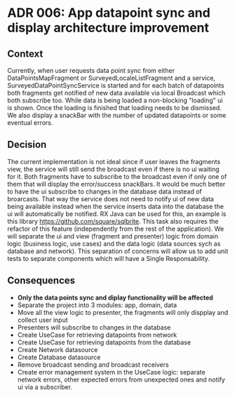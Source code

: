 # ADR 006: App datapoint sync and display architecture improvement

## Context

Currently, when user requests data point sync from either DataPointsMapFragment or SurveyedLocaleListFragment and a service, 
SurveyedDataPointSyncService is started and for each batch of datapoints both fragments get notified of new data available via local Broadcast which both subscribe too. While data is being loaded a non-blocking "loading" ui is shown. Once the loading is finished
that loading needs to be dismissed. We also display a snackBar with the number of updated datapoints or some eventual errors.

## Decision

The current implementation is not ideal since if user leaves the fragments view, the service will still send the broadcast even
if there is no ui waiting for it. Both fragments have to subscribe to the broadcast even if only one of them that will display 
the error/success snackBars. It would be much better to have the ui subscribe to changes in the database data instead of broarcasts.
That way the service does not need to notify ui of new data being available instead when the service inserts data into the database
the ui will automatically be notified. RX Java can be used for this, an example is this library https://github.com/square/sqlbrite.
This task also requires the refactor of this feature (independently from the rest of the application). We will separate the ui and
view (fragment and presenter) logic from domain logic (business logic, use cases) and the data logic (data sources sych as database 
and network). This separation of concerns will allow us to add unit tests to separate components which will have a Single 
Responsability.

## Consequences

* **Only the data points sync and diplay functionality will be affected**
* Separate the project into 3 modules: app, domain, data
* Move all the view logic to presenter, the fragments will only dispplay and collect user input
* Presenters will subscribe to changes in the database
* Create UseCase for retrieving datapoints from network
* Create UseCase for retrieving datapoints from the database
* Create Network datasource
* Create Database datasource
* Remove broadcast sending and broadcast receivers 
* Create error management system in the UseCase logic: separate network errors, other expected errors from unexpected 
ones and notify ui via a subscriber.
